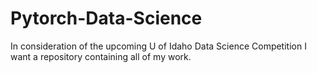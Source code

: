 # Pytorch-Data-Science
In consideration of the upcoming U of Idaho Data Science Competition I want a repository containing all of my work. 
